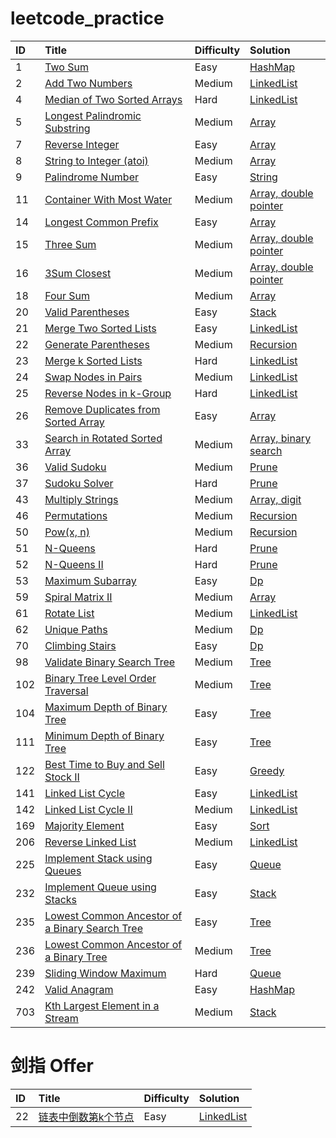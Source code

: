 # leetcode_practice

| ID | Title | Difficulty | Solution
| :------------ | :------------ | :------------ | :------------ |
| 1 | [Two Sum](https://leetcode.com/problems/two-sum/) | Easy | [HashMap](hashMap/1.py)|
| 2 | [Add Two Numbers](https://leetcode.com/problems/add-two-numbers/) | Medium | [LinkedList](linkedList/2.py)|
| 4 | [Median of Two Sorted Arrays](https://leetcode.com/problems/add-two-numbers/) | Hard | [LinkedList](sort/4.py)|
| 5 | [Longest Palindromic Substring](https://leetcode.com/problems/longest-palindromic-substring/) | Medium | [Array](array/5.py)|
| 7 | [Reverse Integer](https://leetcode.com/problems/reverse-integer/) | Easy | [Array](array/7.py)|
| 8 | [String to Integer (atoi)](https://leetcode.com/problems/string-to-integer-atoi/) | Medium | [Array](array/8.py)|
| 9 | [Palindrome Number](https://leetcode.com/problems/palindrome-number/) | Easy | [String](string/8.py)|
| 11 | [Container With Most Water](https://leetcode.com/problems/container-with-most-water/submissions/) | Medium | [Array, double pointer](array/11.py)|
| 14 | [Longest Common Prefix](https://leetcode.com/problems/longest-common-prefix/) | Easy | [Array](array/11.py)|
| 15 | [Three Sum](https://leetcode.com/problems/3sum/) | Medium | [Array, double pointer](array/15.py)|
| 16 | [3Sum Closest](https://leetcode.com/problems/3sum-closest/) | Medium | [Array, double pointer](array/16.py)|
| 18 | [Four Sum](https://leetcode.com/problems/4sum/submissions/) | Medium | [Array](array/18.py)|
| 20 | [Valid Parentheses](https://leetcode.com/problems/valid-parentheses/) | Easy | [Stack](stack/20.py)|
| 21 | [Merge Two Sorted Lists](https://leetcode.com/problems/merge-two-sorted-lists/) | Easy | [LinkedList](linkedList/21.py)|
| 22 | [Generate Parentheses](https://leetcode.com/problems/generate-parentheses/) | Medium | [Recursion](recursion/22.py)|
| 23 | [Merge k Sorted Lists](https://leetcode.com/problems/merge-k-sorted-lists/) | Hard | [LinkedList](linkedList/23.py)|
| 24 | [Swap Nodes in Pairs](https://leetcode.com/problems/swap-nodes-in-pairs/) | Medium | [LinkedList](linkedList/24.py)|
| 25 | [Reverse Nodes in k-Group](https://leetcode.com/problems/reverse-nodes-in-k-group/) | Hard | [LinkedList](linkedList/25.py)|
| 26 | [Remove Duplicates from Sorted Array](https://leetcode-cn.com/problems/remove-duplicates-from-sorted-array/) | Easy | [Array](array/26.py)|
| 33 | [Search in Rotated Sorted Array](https://leetcode-cn.com/problems/search-in-rotated-sorted-array/) | Medium | [Array, binary search](array/33.py)|
| 36 | [Valid Sudoku](https://leetcode.com/problems/valid-sudoku/submissions/) | Medium | [Prune](prune/36.py)|
| 37 | [Sudoku Solver](https://leetcode.com/problems/sudoku-solver/) | Hard | [Prune](prune/37.py)|
| 43 | [Multiply Strings](https://leetcode.com/problems/multiply-strings/) | Medium | [Array, digit](array/43.py)|
| 46 | [Permutations](https://leetcode.com/problems/permutations/) | Medium | [Recursion](recursion/46.py)|
| 50 | [Pow(x, n)](https://leetcode.com/problems/powx-n/) | Medium | [Recursion](recursion/50.py)|
| 51 | [N-Queens](https://leetcode.com/problems/n-queens/) | Hard | [Prune](prune/51.py)|
| 52 | [N-Queens II](https://leetcode.com/problems/n-queens-ii/) | Hard | [Prune](prune/52.py)|
| 53 | [Maximum Subarray](https://leetcode.com/problems/maximum-subarray/) | Easy | [Dp](dp/53.py)| 
| 59 | [Spiral Matrix II](https://leetcode.com/problems/spiral-matrix-ii/) | Medium | [Array](array/59.py)|
| 61 | [Rotate List](https://leetcode.com/problems/rotate-list/) | Medium | [LinkedList](linkedList/61.py)|
| 62 | [Unique Paths  ](https://leetcode.com/problems/unique-paths) | Medium | [Dp](dp/62.py)|
| 70 | [Climbing Stairs](https://leetcode.com/problems/climbing-stairs/) | Easy | [Dp](dp/70.py)|
| 98 | [Validate Binary Search Tree](https://leetcode.com/problems/validate-binary-search-tree/) | Medium | [Tree](tree/98.py)|
| 102 | [Binary Tree Level Order Traversal](https://leetcode.com/problems/binary-tree-level-order-traversal/) | Medium | [Tree](tree/102.py)|
| 104 | [Maximum Depth of Binary Tree](https://leetcode.com/problems/maximum-depth-of-binary-tree/) | Easy | [Tree](tree/104.py)|
| 111 | [Minimum Depth of Binary Tree](https://leetcode.com/problems/minimum-depth-of-binary-tree/) | Easy | [Tree](tree/111.py)|
| 122 | [Best Time to Buy and Sell Stock II](https://leetcode.com/problems/best-time-to-buy-and-sell-stock-ii/) | Easy | [Greedy](greedy/122.py)|
| 141 | [Linked List Cycle](https://leetcode.com/problems/linked-list-cycle/) | Easy | [LinkedList](linkedList/141.py)|
| 142 | [Linked List Cycle II](https://leetcode.com/problems/linked-list-cycle-ii/) | Medium | [LinkedList](linkedList/142.py)|
| 169 | [Majority Element](https://leetcode.com/problems/majority-element/) | Easy | [Sort](sort/169.py)|
| 206 | [Reverse Linked List](https://leetcode.com/problems/reverse-linked-list/) | Medium | [LinkedList](linkedList/206.py)|
| 225 | [Implement Stack using Queues](https://leetcode.com/problems/implement-stack-using-queues/) | Easy | [Queue](queue/225.py)|
| 232 | [Implement Queue using Stacks](https://leetcode.com/problems/implement-queue-using-stacks/) | Easy | [Stack](stack/232.py)|
| 235 | [Lowest Common Ancestor of a Binary Search Tree](https://leetcode.com/problems/lowest-common-ancestor-of-a-binary-search-tree/) | Easy | [Tree](tree/235.py)|
| 236 | [Lowest Common Ancestor of a Binary Tree](https://leetcode.com/problems/lowest-common-ancestor-of-a-binary-tree/) | Medium | [Tree](tree/236.py)|
| 239 | [Sliding Window Maximum](https://leetcode.com/problems/sliding-window-maximum/submissions/) | Hard | [Queue](queue/239.py)|
| 242 | [Valid Anagram](https://leetcode.com/problems/valid-anagram/) | Easy | [HashMap](hashMap/242.py)|
| 703 | [Kth Largest Element in a Stream](https://leetcode.com/problems/kth-largest-element-in-a-stream/) | Medium | [Stack](stack/232.py)|

# 剑指 Offer
| ID | Title | Difficulty | Solution
| :------------ | :------------ | :------------ | :------------ |
| 22 | [链表中倒数第k个节点](https://leetcode-cn.com/problems/lian-biao-zhong-dao-shu-di-kge-jie-dian-lcof/) | Easy | [LinkedList](jianzhi_offer/linkedlist/22.py)|
